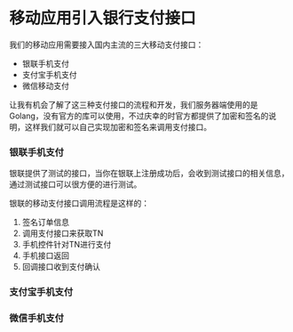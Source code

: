 移动应用引入银行支付接口
========================

我们的移动应用需要接入国内主流的三大移动支付接口：

- 银联手机支付
- 支付宝手机支付
- 微信移动支付

让我有机会了解了这三种支付接口的流程和开发，我们服务器端使用的是Golang，没有官方的库可以使用，不过庆幸的时官方都提供了加密和签名的说明，这样我们就可以自己实现加密和签名来调用支付接口。

### 银联手机支付

银联提供了测试的接口，当你在银联上注册成功后，会收到测试接口的相关信息，通过测试接口可以很方便的进行测试。

银联的移动支付接口调用流程是这样的：

1. 签名订单信息
2. 调用支付接口来获取TN
3. 手机控件针对TN进行支付
4. 手机接口返回
5. 回调接口收到支付确认


### 支付宝手机支付

### 微信手机支付

